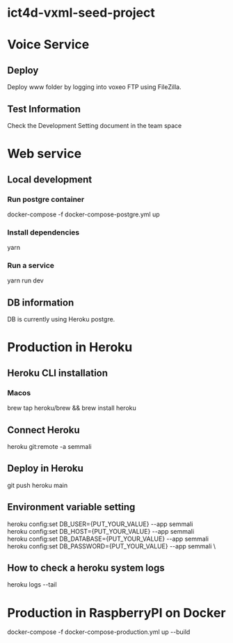 # ict4d-vxml-seed-project

# Voice Service

## Deploy
Deploy www folder by logging into voxeo FTP using FileZilla.

## Test Information
Check the Development Setting document in the team space

# Web service


## Local development
### Run postgre container
docker-compose -f docker-compose-postgre.yml up
### Install dependencies
yarn
### Run a service
yarn run dev

## DB information
DB is currently using Heroku postgre.


# Production in Heroku
## Heroku CLI installation
### Macos
brew tap heroku/brew && brew install heroku

## Connect Heroku
heroku git:remote -a semmali

## Deploy in Heroku
git push heroku main

## Environment variable setting
heroku config:set DB_USER={PUT_YOUR_VALUE} --app semmali \
heroku config:set DB_HOST={PUT_YOUR_VALUE} --app semmali \
heroku config:set DB_DATABASE={PUT_YOUR_VALUE} --app semmali \
heroku config:set DB_PASSWORD={PUT_YOUR_VALUE} --app semmali \
## How to check a heroku system logs
heroku logs --tail


# Production in RaspberryPI on Docker
docker-compose -f docker-compose-production.yml up --build
